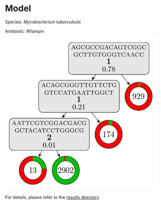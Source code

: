 
# Model

Species: *Mycobacterium tuberculosis*

Antibiotic: Rifampin

<a href="./model.pdf"><img src="./model.png" width=500 height=500 /></a>

For details, please refer to the [results directory](../../../../../results/cart_b/mycobacterium%20tuberculosis/rifampin/repeat_2/).

